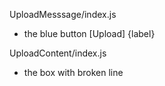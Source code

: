UploadMesssage/index.js
  - the blue button [Upload] {label}

UploadContent/index.js
  - the box with broken line
